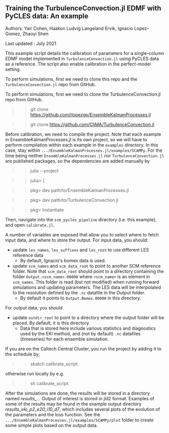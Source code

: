 ## Training the TurbulenceConvection.jl EDMF with PyCLES data: An example

Authors: Yair Cohen, Haakon Ludvig Langeland Ervik, Ignacio Lopez-Gomez, Zhaoyi Shen

Last updated : July 2021

This example script details the calibration of parameters for a single-column EDMF model implemented in `TurbulenceConvection.jl` using PyCLES data as a reference. The script also enable calibration in the perfect-model setting.

To perform simulations, first we need to clone this repo and the `TurbulenceConvection.jl` repo from GitHub.

To perform simulations, first we need to clone the TurbulenceConvection.jl repo from GitHub.

  >> git clone https://github.com/ilopezgp/EnsembleKalmanProcesses.jl

  >> git clone https://github.com/CliMA/TurbulenceConvection.jl 

Before calibration, we need to compile the project. Note that each example in EnsembleKalmanProcesses.jl is its own project, so we will have to perform compilation within each example in the `examples` directory. In this case, stay within `.../EnsembleKalmanProcesses.jl/examples/SCAMPy`. For the time being neither `EnsembleKalmanProcesses.jl` nor `TurbulenceConvection.jl` are published packages, so the dependencies are added manually by

>> julia --project

>> julia> ]

>> pkg> dev path/to/EnsembleKalmanProcesses.jl

>> pkg> dev path/to/TurbulenceConvection.jl

>> pkg> instantiate

Then, navigate into the `scm_pycles_pipeline` directory (i.e. this example), and open `calibrate.jl`.

A number of variables are exposed that allow you to select where to fetch input data, and where to store the output. For input data, you should:

- update `les_names`, `les_suffixes` and `les_root` to use different LES reference data
    - By default, Ignacio's bomex data is used.
- update `scm_names` and `scm_data_root` to point to another SCM reference folder. Note that `scm_data_root` should point to a directory containing the folder `Output.<scm_name>.00000` where `<scm_name>` is an element in `scm_names`. This folder is read (but not modified) when running forward simulations and updating parameters. The LES data will be interpolated to the resolution defined by the `.nc` datafile in the Output folder.
    - By default it points to `Output.Bomex.00000` in this directory.

For output data, you should

- update `outdir_root` to point to a directory where the output folder will be placed. By default, it is this directory.
    - Data that is stored here include various statistics and diagnostics used by the EKI method, and  (not by default) `.nc` datafiles (timeseries) for each ensemble simulation. 


If you are on the Caltech Central Cluster, you run the project by adding it to the schedule by,

  >> sbatch calibrate_script

otherwise run locally by e.g.

>> sh calibrate_script

After the simulations are done, the results will be stored in a directory named *results_...*
Output of interest is stored in jld2 format. 
Examples of some of the results may be found in the example output directory *results_eki_p2_e20_i10_d7*, which includes several plots of the evolution of the parameters and the loss function.
See the `.../EnsembleKalmanProcesses.jl/examples/SCAMPy/plot` folder to create some simple plots based on the output data.